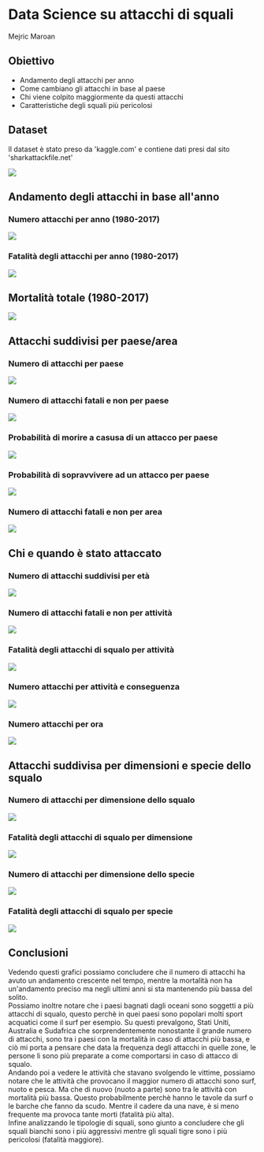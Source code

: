 Data Science su attacchi di squali
================
Mejric Maroan

## Obiettivo
-   Andamento degli attacchi per anno
-   Come cambiano gli attacchi in base al paese
-   Chi viene colpito maggiormente da questi attacchi
-   Caratteristiche degli squali più pericolosi

## Dataset
Il dataset è stato preso da 'kaggle.com' e contiene dati presi dal sito 'sharkattackfile.net'

![](img/sharkattackfile.jpg)<!-- -->

## Andamento degli attacchi in base all'anno
### Numero attacchi per anno (1980-2017)

![](img/img_01.png)<!-- -->

### Fatalità degli attacchi per anno (1980-2017)

![](img/img_02.png)<!-- -->

## Mortalità totale (1980-2017)

![](img/img_03.png)<!-- -->

## Attacchi suddivisi per paese/area
### Numero di attacchi per paese 

![](img/img_04.png)<!-- -->

### Numero di attacchi fatali e non per paese 

![](img/img_05.png)<!-- -->

### Probabilità di morire a casusa di un attacco per paese

![](img/img_06.png)<!-- -->

### Probabilità di sopravvivere ad un attacco per paese 

![](img/img_07.png)<!-- -->

### Numero di attacchi fatali e non per area

![](img/img_08.png)<!-- -->

## Chi e quando è stato attaccato
### Numero di attacchi suddivisi per età 

![](img/img_09.png)<!-- -->

### Numero di attacchi fatali e non per attività

![](img/img_10.png)<!-- -->

### Fatalità degli attacchi di squalo per attività

![](img/img_11.png)<!-- -->

### Numero attacchi per attività e conseguenza

![](img/img_12.png)<!-- -->

### Numero attacchi per ora

![](img/img_13.png)<!-- -->

## Attacchi suddivisa per dimensioni e specie dello squalo
### Numero di attacchi per dimensione dello squalo

![](img/img_14.png)<!-- -->

### Fatalità degli attacchi di squalo per dimensione

![](img/img_15.png)<!-- -->

### Numero di attacchi per dimensione dello specie

![](img/img_16.png)<!-- -->

### Fatalità degli attacchi di squalo per specie

![](img/img_17.png)<!-- -->

## Conclusioni

Vedendo questi grafici possiamo concludere che il numero di attacchi ha avuto un 
andamento crescente nel tempo, mentre la mortalità non ha un'andamento preciso ma 
negli ultimi anni si sta mantenendo più bassa del solito.<br> 
Possiamo inoltre notare che i paesi bagnati dagli oceani sono soggetti a più attacchi 
di squalo, questo perchè in quei paesi sono popolari molti sport acquatici come il surf per esempio.
Su questi prevalgono, Stati Uniti, Australia e Sudafrica che sorprendentemente nonostante il 
grande numero di attacchi, sono tra i paesi con la mortalità in caso di attacchi più bassa, e ciò
mi porta a pensare che data la frequenza degli attacchi in quelle zone, le persone li sono più 
preparate a come comportarsi in caso di attacco di squalo.<br>
Andando poi a vedere le attività che stavano svolgendo le vittime, possiamo notare che le attività 
che provocano il maggior numero di attacchi sono surf, nuoto e pesca.
Ma che di nuovo (nuoto a parte) sono tra le attività con mortalità più bassa.
Questo probabilmente perchè hanno le tavole da surf o le barche che fanno da scudo.
Mentre il cadere da una nave, è si meno frequente ma provoca tante morti (fatalità più alta). <br>
Infine analizzando le tipologie di squali, sono giunto a concludere che gli squali bianchi sono
i più aggressivi mentre gli squali tigre sono i più pericolosi (fatalità maggiore).
